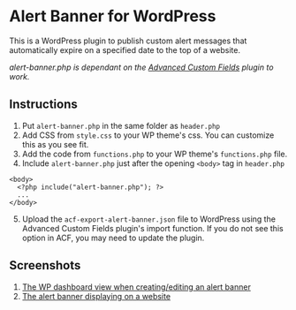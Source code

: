 # Alert Banner for WordPress
This is a WordPress plugin to publish custom alert messages that automatically expire on a specified date to the top of a website. 

*alert-banner.php is dependant on the [Advanced Custom Fields](https://www.advancedcustomfields.com/) plugin to work.*

## Instructions
1. Put `alert-banner.php` in the same folder as `header.php`
2. Add CSS from `style.css` to your WP theme's css. You can customize this as you see fit.
3. Add the code from `functions.php` to your WP theme's `functions.php` file.
4. Include `alert-banner.php` just after the opening `<body>` tag in `header.php`
```
<body>
  <?php include("alert-banner.php"); ?>
  ...
</body>
```
5. Upload the `acf-export-alert-banner.json` file to WordPress using the Advanced Custom Fields plugin's import function. If you do not see this option in ACF, you may need to update the plugin.

## Screenshots
1. [The WP dashboard view when creating/editing an alert banner](screenshots/alert-banner-dashboard.png)
2. [The alert banner displaying on a website](screenshots/alert-banner-display.png)
